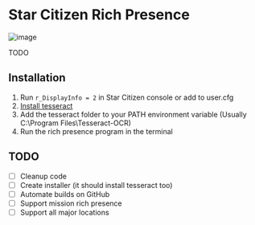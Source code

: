 # Star Citizen Rich Presence

![image](https://user-images.githubusercontent.com/6241454/173171746-f5b87ebc-3993-44c8-84df-45a3acc37362.png)

TODO

## Installation
1. Run `r_DisplayInfo = 2` in Star Citizen console or add to user.cfg
2. [Install tesseract](https://github.com/UB-Mannheim/tesseract/wiki)
3. Add the tesseract folder to your PATH environment variable (Usually C:\Program Files\Tesseract-OCR)
4. Run the rich presence program in the terminal

## TODO
- [ ] Cleanup code
- [ ] Create installer (it should install tesseract too)
- [ ] Automate builds on GitHub
- [ ] Support mission rich presence
- [ ] Support all major locations
